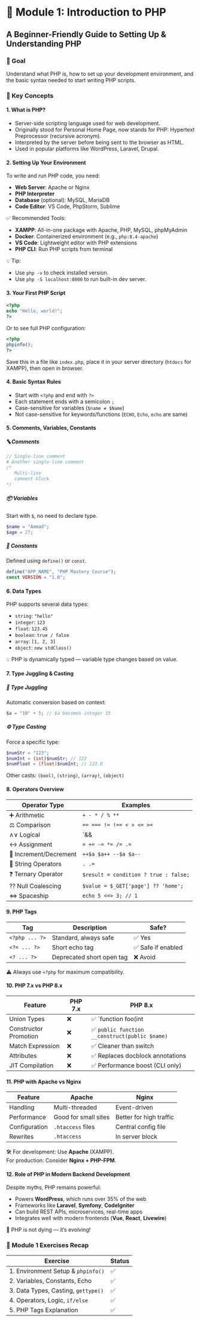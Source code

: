 # 📘 Module 1: Introduction to PHP  
## A Beginner-Friendly Guide to Setting Up & Understanding PHP  

### 🎯 Goal  
Understand what PHP is, how to set up your development environment, and the basic syntax needed to start writing PHP scripts.  

### 🧠 Key Concepts  

#### 1. What is PHP?  
- Server-side scripting language used for web development.
- Originally stood for Personal Home Page, now stands for PHP: Hypertext Preprocessor (recursive acronym).
- Interpreted by the server before being sent to the browser as HTML.
- Used in popular platforms like WordPress, Laravel, Drupal.

#### 2. Setting Up Your Environment  
To write and run PHP code, you need:  
- **Web Server**: Apache or Nginx  
- **PHP Interpreter**  
- **Database** (optional): MySQL, MariaDB  
- **Code Editor**: VS Code, PhpStorm, Sublime  

✅ Recommended Tools:  
- **XAMPP**: All-in-one package with Apache, PHP, MySQL, phpMyAdmin  
- **Docker**: Containerized environment (e.g., `php:8.4-apache`)  
- **VS Code**: Lightweight editor with PHP extensions  
- **PHP CLI**: Run PHP scripts from terminal  

💡 Tip:  
- Use `php -v` to check installed version.  
- Use `php -S localhost:8000` to run built-in dev server.  

#### 3. Your First PHP Script  
```php
<?php
echo "Hello, world!";
?>
```

Or to see full PHP configuration:  
```php
<?php
phpinfo();
?>
```

Save this in a file like `index.php`, place it in your server directory (`htdocs` for XAMPP), then open in browser.

#### 4. Basic Syntax Rules  
- Start with `<?php` and end with `?>`  
- Each statement ends with a semicolon `;`  
- Case-sensitive for variables (`$name ≠ $Name`)  
- Not case-sensitive for keywords/functions (`ECHO`, `Echo`, `echo` are same)  

#### 5. Comments, Variables, Constants  
##### 🔤 Comments  
```php
// Single-line comment
# Another single-line comment
/*
   Multi-line
   comment block
*/
```

##### 📦 Variables  
Start with `$`, no need to declare type.  
```php
$name = "Ammad";
$age = 27;
```

##### 🔐 Constants  
Defined using `define()` or `const`.  
```php
define("APP_NAME", "PHP Mastery Course");
const VERSION = "1.0";
```

#### 6. Data Types  
PHP supports several data types:  
- `string`: `"hello"`  
- `integer`: `123`  
- `float`: `123.45`  
- `boolean`: `true / false`  
- `array`: `[1, 2, 3]`  
- `object`: `new stdClass()`  

💡 PHP is dynamically typed — variable type changes based on value.  

#### 7. Type Juggling & Casting  
##### 🔁 Type Juggling  
Automatic conversion based on context:  
```php
$a = "10" + 5; // $a becomes integer 15
```

##### ⚙ Type Casting  
Force a specific type:  
```php
$numStr = "123";
$numInt = (int)$numStr; // 123
$numFloat = (float)$numInt; // 123.0
```

Other casts: `(bool)`, `(string)`, `(array)`, `(object)`  

#### 8. Operators Overview  
| Operator Type       | Examples                        |
|---------------------|---------------------------------|
| ➕ Arithmetic        | `+ - * / % **`                  |
| ⚖ Comparison        | `== === != !== < > <= >=`       |
| ∧∨ Logical          | `&& || ! xor`                   |
| ↔ Assignment        | `= += -= *= /= .=`              |
| 🔁 Increment/Decrement | `++$a $a++ --$a $a--`      |
| 📣 String Operators | `. .=`                          |
| ❓ Ternary Operator | `$result = condition ? true : false;` |
| ?? Null Coalescing | `$value = $_GET['page'] ?? 'home';` |
| <=> Spaceship       | `echo 5 <=> 3; // 1`            |

#### 9. PHP Tags  
| Tag                | Description                     | Safe? |
|--------------------|----------------------------------|-------|
| `<?php ... ?>`     | Standard, always safe           | ✅ Yes |
| `<?= ... ?>`       | Short echo tag                  | ✅ Safe if enabled |
| `<? ... ?>`        | Deprecated short open tag       | ❌ Avoid |

⚠️ Always use `<?php` for maximum compatibility.

#### 10. PHP 7.x vs PHP 8.x  
| Feature             | PHP 7.x | PHP 8.x |
|---------------------|---------|---------|
| Union Types         | ❌      | ✅ `function foo(int|string $input)` |
| Constructor Promotion | ❌    | ✅ `public function __construct(public $name)` |
| Match Expression    | ❌      | ✅ Cleaner than switch |
| Attributes          | ❌      | ✅ Replaces docblock annotations |
| JIT Compilation     | ❌      | ✅ Performance boost (CLI only) |

#### 11. PHP with Apache vs Nginx  
| Feature             | Apache                         | Nginx                          |
|---------------------|--------------------------------|--------------------------------|
| Handling            | Multi-threaded                 | Event-driven                   |
| Performance         | Good for small sites           | Better for high traffic        |
| Configuration       | `.htaccess` files              | Central config file            |
| Rewrites            | `.htaccess`                    | In server block                |

🛠 For development: Use **Apache** (XAMPP).  
For production: Consider **Nginx + PHP-FPM**.

#### 12. Role of PHP in Modern Backend Development  
Despite myths, PHP remains powerful:  
- Powers **WordPress**, which runs over 35% of the web  
- Frameworks like **Laravel**, **Symfony**, **CodeIgniter**  
- Can build REST APIs, microservices, real-time apps  
- Integrates well with modern frontends (**Vue**, **React**, **Livewire**)  

🚀 PHP is not dying — it’s evolving!

### 🧪 Module 1 Exercises Recap  
| Exercise                                | Status |
|----------------------------------------|--------|
| 1. Environment Setup & `phpinfo()`     | ✅     |
| 2. Variables, Constants, Echo          | ✅     |
| 3. Data Types, Casting, `gettype()`    | ✅     |
| 4. Operators, Logic, `if/else`         | ✅     |
| 5. PHP Tags Explanation                | ✅     |